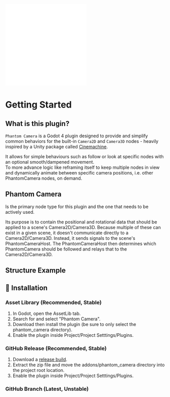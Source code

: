 <img alt="Phantom Camera icon" src="../assets/icons/phantom-camera.svg" width="256"/>

# Getting Started

## What is this plugin?
`Phantom Camera` is a Godot 4 plugin designed to provide and simplify common behaviors for the built-in `Camera2D` and `Camera3D` nodes - heavily inspired by a Unity package called [Cinemachine](https://unity.com/unity/features/editor/art-and-design/cinemachine).

It allows for simple behaviours such as follow or look at specific nodes with an optional smooth/dampened movement.
<br>
To more advance logic like reframing itself to keep multiple nodes in view and dynamically animate between specific camera positions, i.e. other PhantomCamera nodes, on demand.



## Phantom Camera
Is the primary node type for this plugin and the one that needs to be actively used.

Its purpose is to contain the positional and rotational data that should be applied to a scene's Camera2D/Camera3D. Because multiple of these can exist in a given scene, it doesn't communicate directly to a Camera2D/Camera3D. Instead, it sends signals to the scene's PhantomCameraHost. The PhantomCameraHost then determines which PhantomCamera should be followed and relays that to the Camera2D/Camera3D.


## Structure Example

## 💾 Installation

### Asset Library (Recommended, Stable)
1. In Godot, open the AssetLib tab.
2. Search for and select "Phantom Camera".
3. Download then install the plugin (be sure to only select the phantom_camera directory).
4. Enable the plugin inside Project/Project Setttings/Plugins.

### GitHub Release (Recommended, Stable)
1. Download a [release build](https://github.com/ramokz/phantom-camera/releases/).
2. Extract the zip file and move the addons/phantom_camera directory into the project root location. 
3. Enable the plugin inside Project/Project Setttings/Plugins.


### GitHub Branch (Latest, Unstable)
